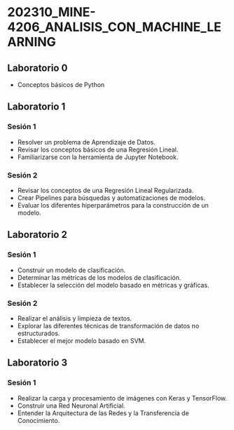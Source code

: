 # 202310_MINE-4206_ANALISIS_CON_MACHINE_LEARNING

## Laboratorio 0
* Conceptos básicos de Python

## Laboratorio 1
### Sesión 1
* Resolver un problema de Aprendizaje de Datos.
* Revisar los conceptos básicos de una Regresión Lineal.
* Familiarizarse con la herramienta de Jupyter Notebook.
### Sesión 2
* Revisar los conceptos de una Regresión Lineal Regularizada.
* Crear Pipelines para búsquedas y automatizaciones de modelos.
* Evaluar los diferentes hiperparámetros para la construcción de un modelo.

## Laboratorio 2
### Sesión 1
* Construir un modelo de clasificación.
* Determinar las métricas de los modelos de clasificación.
* Establecer la selección del modelo basado en métricas y gráficas.
### Sesión 2
* Realizar el análisis y limpieza de textos.
* Explorar las diferentes técnicas de transformación de datos no estructurados.
* Establecer el mejor modelo basado en SVM.

## Laboratorio 3
### Sesión 1
* Realizar la carga y procesamiento de imágenes con Keras y TensorFlow.
* Construir una Red Neuronal Artificial.
* Entender la Arquitectura de las Redes y la Transferencia de Conocimiento.
